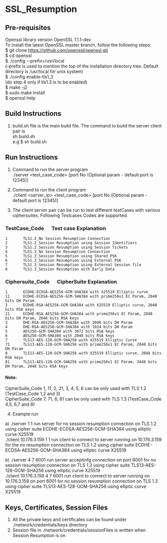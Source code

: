 # SSL_Resumption

## Pre-requisites
Openssl library version OpenSSL 1.1.1-dev <br />
To install the latest OpenSSL master branch, follow the following steps: <br />
$ git clone https://github.com/openssl/openssl.git <br />
$ cd openssl <br />
$ ./config --prefix=/usr/local <br />
(–prefix is used to mention the top of the installation directory tree. Default directory is /usr/local for unix system) <br />
$ ./config enable-tls1_3 <br />
(do step 4 only if tls1.3 is to be enabled) <br />
$ make -j2 <br />
$ sudo make install <br />
$ openssl help <br />

## Build Instructions
1) build.sh file is the main build file. The command to build the server client pair is <br />
	sh build.sh <br />
	e.g $ sh build.sh <br />
	

## Run Instructions
1) Command to run the server program <br />
	./server <test_case_code> <ciphertype> [port No (Optional param - default port is 12345)] <br />
2) Command to run the client program <br />
	./client <server_ip> <test_case_code> <ciphertype> [port No (Optional param - default port is 12345)] <br />

3) The client server pair can be run to test different testCases with various ciphersuites. Following Testcases Codes are supported. <br />
### TestCase_Code	&ensp;&ensp;	Test case Explanation
	1		TLS1.2_No Session Resumption Connection
	2		TLS1.2_Session Resumption using Session Identifiers
	3		TLS1.2_Session Resumption using Session Tickets
	4		TLS1.3_No Session Resumption Connection
	5		TLS1.3_Session Resumption using Shared PSK
	6		TLS1.3_Session Resumption using External PSK 
	7 		TLS1.3_Session Resumption using External Session file
	8		TLS1.3_Session Resumption with Early Data
							
### Ciphersuite_Code	&ensp;&ensp;	CipherSuite Explanation
	1		ECDHE-ECDSA-AES256-GCM-SHA384 with X25519 Elliptic curve
	11		ECDHE-ECDSA-AES256-GCM-SHA384 with prime256v1 EC Param, 2048 bits DH Param
	2		ECDHE-RSA-AES256-GCM-SHA384 with X25519 Elliptic curve, 2048 bits RSA keys
	21		ECDHE-RSA-AES256-GCM-SHA384 with prime256v1 EC Param, 2048 bits DH Param, 2048 bits RSA keys
	3		DHE-RSA-AES256-GCM-SHA384 with 2048 bits DH Param
	4		DHE-RSA-AES256-GCM-SHA384 with 1024 bits DH Param
	5		AES256-GCM-SHA384 with 3072 bits RSA keys
	6		AES256-GCM-SHA384 with 2048 bits RSA keys
	7		TLS13-AES-128-GCM-SHA256 with X25519 Elliptic Curve
	71		TLS13-AES-128-GCM-SHA256 with prime256v1 EC Param, 2048 bits DH Param
	8		TLS13-AES-128-GCM-SHA256 with X25519 Elliptic curve, 2048 bits RSA keys
	81		TLS13-AES-128-GCM-SHA256 with prime256v1 EC Param, 2048 bits DH Param, 2048 bits RSA keys

#### Note: 
CipherSuite_Code 1, 11, 2, 21, 3, 4, 5, 6 can be only used with TLS 1.2 (TestCase_Code 1,2 and 3) <br />
CipherSuite_Code 7, 71, 8, 81 can be only used with TLS 1.3 (TestCase_Code 4,5, 6,7 and 8) <br />

4) Example run <br />

a) ./server 1 1
run server for no session resumption connection on TLS 1.2 using cipher suite ECDHE-ECDSA-AES256-GCM-SHA384 using elliptic curve X25519 <br />
./client 10.176.3.159 1 1
run client to connect to server running on 10.176.3.159 for the no resumption connection on TLS 1.2 using cipher suite ECDHE-ECDSA-AES256-GCM-SHA384 using elliptic curve X25519 <br />

b) ./server 4 7	6001
run server acceptinfg connection on port 6001 for no session resumption connection on TLS 1.3 using cipher suite TLS13-AES-128-GCM-SHA256 using elliptic curve X25519 <br />
./client 10.176.3.159 4 7 6001
run client to connect to server running on 10.176.3.159 on port 6001 for no session resumption connection on TLS 1.3 using cipher suite TLS13-AES-128-GCM-SHA256 using elliptic curve X25519 <br />
	
## Keys, Certificates, Session Files
1) All the private keys and certificates can be found under ./network/credentials/keys directory <br />
2) Session file in ./network/credentials/sessionFiles is written when Session Resumption is on <br />




